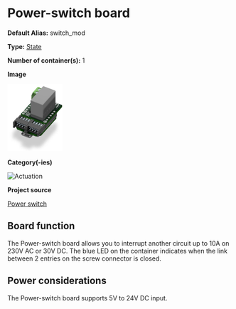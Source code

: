 # Power-switch board

<div class="cust_sheet" markdown="1">
<p class="cust_sheet-title" markdown="1"><strong>Default Alias:</strong> switch_mod</p>
<p class="cust_sheet-title" markdown="1"><strong>Type:</strong> <a href="/pages/high/containers_list/state.md">State</a></p>
<p class="cust_sheet-title" markdown="1"><strong>Number of container(s):</strong> 1</p>
<p class="cust_sheet-title" markdown="1"><strong>Image</strong></p>
<p class="cust_indent" markdown="1"><img height="150" src="../../../_assets/img/power-switch-container.png"></p>
<p class="cust_sheet-title" markdown="1"><strong>Category(-ies)</strong></p>
<p class="cust_indent" markdown="1">
<img height="50" src="../../../_assets/img/sticker-actuation.png" title="Actuation">
</p>
<p class="cust_sheet-title" markdown="1"><strong>Project source </strong></p>
<a class="github-button" data-size="large" aria-label="Star Luos-io/Luos on GitHub" href="https://github.com/Luos-io/Examples/tree/master/Projects/Power_switch" target="_blank">Power switch</a>
</div>

## Board function
The Power-switch board allows you to interrupt another circuit up to 10A on 230V AC or 30V DC. The blue LED on the container indicates when the link between 2 entries on the screw connector is closed.

## Power considerations
The Power-switch board supports 5V to 24V DC input.


